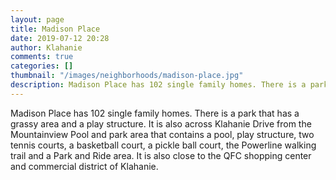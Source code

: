 ```yaml
---
layout: page
title: Madison Place
date: 2019-07-12 20:28
author: Klahanie
comments: true
categories: []
thumbnail: "/images/neighborhoods/madison-place.jpg"
description: Madison Place has 102 single family homes. There is a park that has a grassy area and a play structure. It is also across Klahanie Drive from the Mountainview Pool and park area that contains a pool, play structure, two tennis courts, a basketball court, a pickle ball court, the Powerline walking trail and a Park and Ride area. It is also close to the QFC shopping center and commercial district of Klahanie.
---
```

Madison Place has 102 single family homes. There is a park that has a grassy area and a play structure. It is also across Klahanie Drive from the Mountainview Pool and park area that contains a pool, play structure, two tennis courts, a basketball court, a pickle ball court, the Powerline walking trail and a Park and Ride area. It is also close to the QFC shopping center and commercial district of Klahanie.

<object type="image/svg+xml" data="{{site.url}}/images/neighborhoods/madison-place.svg" class="img-fluid"/>